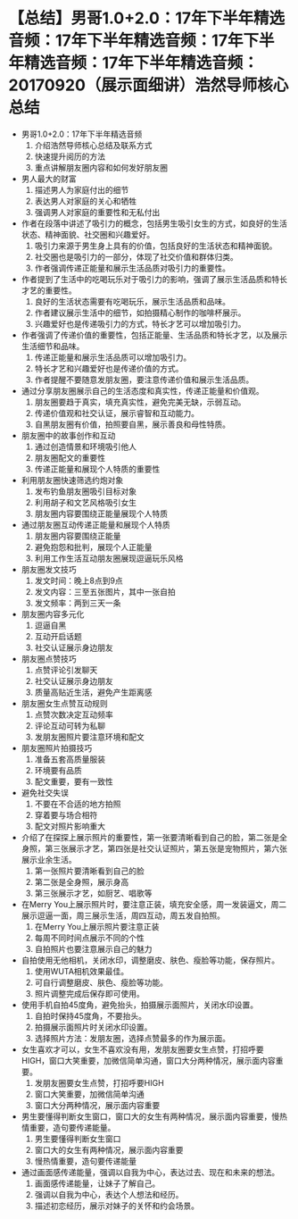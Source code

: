 # 【总结】男哥1.0+2.0：17年下半年精选音频：17年下半年精选音频：17年下半年精选音频：17年下半年精选音频：20170920（展示面细讲）浩然导师核心总结

-   男哥1.0+2.0：17年下半年精选音频
    1.  介绍浩然导师核心总结及联系方式
    2.  快速提升阅历的方法
    3.  重点讲解朋友圈内容和如何发好朋友圈
-   男人最大的财富
    1.  描述男人为家庭付出的细节
    2.  表达男人对家庭的关心和牺牲
    3.  强调男人对家庭的重要性和无私付出
-   作者在段落中讲述了吸引力的概念，包括男生吸引女生的方式，如良好的生活状态、精神面貌、社交圈和兴趣爱好。
    1.  吸引力来源于男生身上具有的价值，包括良好的生活状态和精神面貌。
    2.  社交圈也是吸引力的一部分，体现了社交价值和群体归类。
    3.  作者强调传递正能量和展示生活品质对吸引力的重要性。
-   作者提到了生活中的吃喝玩乐对于吸引力的影响，强调了展示生活品质和特长才艺的重要性。
    1.  良好的生活状态需要有吃喝玩乐，展示生活品质和品味。
    2.  作者建议展示生活中的细节，如拍摄精心制作的咖啡杯展示。
    3.  兴趣爱好也是传递吸引力的方式，特长才艺可以增加吸引力。
-   作者强调了传递价值的重要性，包括正能量、生活品质和特长才艺，以及展示生活细节和品味。
    1.  传递正能量和展示生活品质可以增加吸引力。
    2.  特长才艺和兴趣爱好也是传递价值的方式。
    3.  作者提醒不要随意发朋友圈，要注意传递价值和展示生活品质。
-   通过分享朋友圈展示自己的生活态度和真实性，传递正能量和价值观。
    1.  朋友圈要趋于真实，填充真实性，避免完美无缺，示弱互动。
    2.  传递价值观和社交认证，展示睿智和互动能力。
    3.  自黑朋友圈有价值，拍照要自黑，展示善良和母性特质。
-   朋友圈中的故事创作和互动
    1.  通过创造情景和环境吸引他人
    2.  朋友圈配文的重要性
    3.  传递正能量和展现个人特质的重要性
-   利用朋友圈快速筛选约炮对象
    1.  发布钓鱼朋友圈吸引目标对象
    2.  利用胡子和文艺风格吸引女生
    3.  朋友圈内容要围绕正能量展现个人特质
-   通过朋友圈互动传递正能量和展现个人特质
    1.  朋友圈内容要围绕正能量
    2.  避免抱怨和批判，展现个人正能量
    3.  利用工作生活互动朋友圈展现逗逼玩乐风格
-   朋友圈发文技巧
    1.  发文时间：晚上8点到9点
    2.  发文内容：三至五张图片，其中一张自拍
    3.  发文频率：两到三天一条
-   朋友圈内容多元化
    1.  逗逼自黑
    2.  互动开启话题
    3.  社交认证展示身边朋友
-   朋友圈点赞技巧
    1.  点赞评论引发聊天
    2.  社交认证展示身边朋友
    3.  质量高贴近生活，避免产生距离感
-   朋友圈女生点赞互动规则
    1.  点赞次数决定互动频率
    2.  评论互动可转为私聊
    3.  发朋友圈照片要注意环境和配文
-   朋友圈照片拍摄技巧
    1.  准备五套高质量服装
    2.  环境要有品质
    3.  配文重要，要有一致性
-   避免社交失误
    1.  不要在不合适的地方拍照
    2.  穿着要与场合相符
    3.  配文对照片影响重大
-   介绍了在探探上展示照片的重要性，第一张要清晰看到自己的脸，第二张是全身照，第三张展示才艺，第四张是社交认证照片，第五张是宠物照片，第六张展示业余生活。
    1.  第一张照片要清晰看到自己的脸
    2.  第二张是全身照，展示身高
    3.  第三张展示才艺，如厨艺、唱歌等
-   在Merry You上展示照片时，要注意正装，填充安全感，周一发装逼文，周二展示逗逼一面，周三展示生活，周四互动，周五发自拍照。
    1.  在Merry You上展示照片要注意正装
    2.  每周不同时间点展示不同的个性
    3.  自拍照片也要注意展示自己的魅力
-   自拍使用无他相机，关闭水印，调整磨皮、肤色、瘦脸等功能，保存照片。
    1.  使用WUTA相机效果最佳。
    2.  可自行调整磨皮、肤色、瘦脸等功能。
    3.  照片调整完成后保存即可使用。
-   使用手机自拍45度角，避免抬头，拍摄展示面照片，关闭水印设置。
    1.  自拍时保持45度角，不要抬头。
    2.  拍摄展示面照片时关闭水印设置。
    3.  选择照片方法：发朋友圈，选择点赞最多的作为展示面。
-   女生喜欢才可以，女生不喜欢没有用，发朋友圈要女生点赞，打招呼要HIGH，窗口大笑重要，加微信简单沟通，窗口大分两种情况，展示面内容重要。
    1.  发朋友圈要女生点赞，打招呼要HIGH
    2.  窗口大笑重要，加微信简单沟通
    3.  窗口大分两种情况，展示面内容重要
-   男生要懂得判断女生窗口，窗口大的女生有两种情况，展示面内容重要，慢热情重要，造句要传递能量。
    1.  男生要懂得判断女生窗口
    2.  窗口大的女生有两种情况，展示面内容重要
    3.  慢热情重要，造句要传递能量
-   通过画面感传递能量，强调以自我为中心，表达过去、现在和未来的想法。
    1.  画面感传递能量，让妹子了解自己。
    2.  强调以自我为中心，表达个人想法和经历。
    3.  描述初恋经历，展示对妹子的关怀和约会场景。